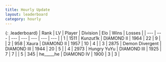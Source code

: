 ```yaml
---
title: Hourly Update
layout: leaderboard
category: hourly
---
```


{: .leaderboard}
| Rank | LV | Player | Division | Elo | Wins | Losses |
| --- | --- | --- | --- | --- | --- | --- |
| <span data-change="1">1</span> | 1511 | <span title="ID: 392407">Kunzut1k</span> | DIAMOND II | <span data-change="37">1964</span> | <span data-change="3">22</span> | <span data-change="0">9</span> |
| <span data-change="-1">2</span> | 958 | <span title="ID: 200908">Xaura</span> | DIAMOND II | <span data-change="0">1957</span> | <span data-change="0">10</span> | <span data-change="0">4</span> |
| <span data-change="1">3</span> | 2875 | <span title="ID: 370081">Demon Divergent</span> | DIAMOND III | <span data-change="30">1944</span> | <span data-change="3">20</span> | <span data-change="1">5</span> |
| <span data-change="-1">4</span> | 2973 | <span title="ID: 164871">Hungry YuYu</span> | DIAMOND III | <span data-change="8">1925</span> | <span data-change="1">7</span> | <span data-change="0">7</span> |
| <span data-change="0">5</span> | 345 | <span title="ID: 405067">he_____he</span> | DIAMOND IV | <span data-change="-7">1900</span> | <span data-change="1">3</span> | <span data-change="2">3</span> |